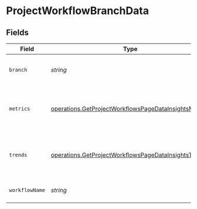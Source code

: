 # ProjectWorkflowBranchData


## Fields

| Field                                                                                                                                 | Type                                                                                                                                  | Required                                                                                                                              | Description                                                                                                                           | Example                                                                                                                               |
| ------------------------------------------------------------------------------------------------------------------------------------- | ------------------------------------------------------------------------------------------------------------------------------------- | ------------------------------------------------------------------------------------------------------------------------------------- | ------------------------------------------------------------------------------------------------------------------------------------- | ------------------------------------------------------------------------------------------------------------------------------------- |
| `branch`                                                                                                                              | *string*                                                                                                                              | :heavy_check_mark:                                                                                                                    | The VCS branch of a workflow's trigger.                                                                                               | main                                                                                                                                  |
| `metrics`                                                                                                                             | [operations.GetProjectWorkflowsPageDataInsightsMetrics](../../../sdk/models/operations/getprojectworkflowspagedatainsightsmetrics.md) | :heavy_check_mark:                                                                                                                    | Metrics aggregated across a workflow or branchfor a project.                                                                          |                                                                                                                                       |
| `trends`                                                                                                                              | [operations.GetProjectWorkflowsPageDataInsightsTrends](../../../sdk/models/operations/getprojectworkflowspagedatainsightstrends.md)   | :heavy_check_mark:                                                                                                                    | Trends aggregated across a workflow or branch for a project.                                                                          |                                                                                                                                       |
| `workflowName`                                                                                                                        | *string*                                                                                                                              | :heavy_check_mark:                                                                                                                    | The name of the workflow.                                                                                                             | build-and-test                                                                                                                        |